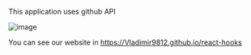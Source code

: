 This application uses github API

![image](https://user-images.githubusercontent.com/57669899/161966240-a94246a1-222f-420a-89d0-febcb7a5fec9.png)

You can see our website in https://Vladimir9812.github.io/react-hooks
